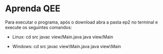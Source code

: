 # Aprenda QEE

Para executar o programa, após o download abra a pasta ep2 no terminal e execute os seguintes comandos:

* Linux:
	cd src
	javac view/Main.java
	java view/Main

* Windows:
	cd src
	javac view\Main.java
	java view\Main

